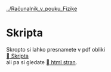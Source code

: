 [../Računalnik_v_pouku_Fizike]( ./index.html )

# Skripta

Skropto si lahko presnamete v pdf obliki  
[ Skripta ](./Racunalnik-v-pouku-Fizike.pdf)  
ali pa si gledate [ html stran]( ./Racunalnik-v-pouku-Fizike.html ).
